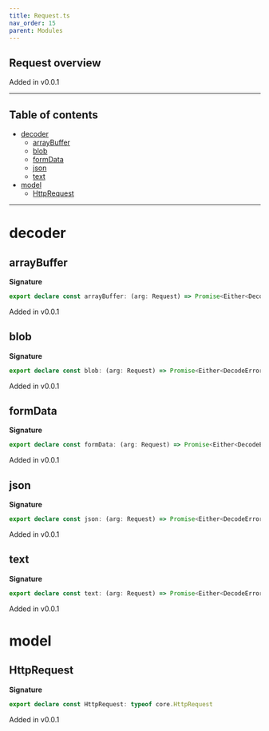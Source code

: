 ```yaml
---
title: Request.ts
nav_order: 15
parent: Modules
---
```


## Request overview

Added in v0.0.1

---

<h2 class="text-delta">Table of contents</h2>

- [decoder](#decoder)
  - [arrayBuffer](#arraybuffer)
  - [blob](#blob)
  - [formData](#formdata)
  - [json](#json)
  - [text](#text)
- [model](#model)
  - [HttpRequest](#httprequest)

---

# decoder

## arrayBuffer

**Signature**

```ts
export declare const arrayBuffer: (arg: Request) => Promise<Either<DecodeError, ArrayBuffer>>
```

Added in v0.0.1

## blob

**Signature**

```ts
export declare const blob: (arg: Request) => Promise<Either<DecodeError, Blob>>
```

Added in v0.0.1

## formData

**Signature**

```ts
export declare const formData: (arg: Request) => Promise<Either<DecodeError, FormData>>
```

Added in v0.0.1

## json

**Signature**

```ts
export declare const json: (arg: Request) => Promise<Either<DecodeError, any>>
```

Added in v0.0.1

## text

**Signature**

```ts
export declare const text: (arg: Request) => Promise<Either<DecodeError, string>>
```

Added in v0.0.1

# model

## HttpRequest

**Signature**

```ts
export declare const HttpRequest: typeof core.HttpRequest
```

Added in v0.0.1
